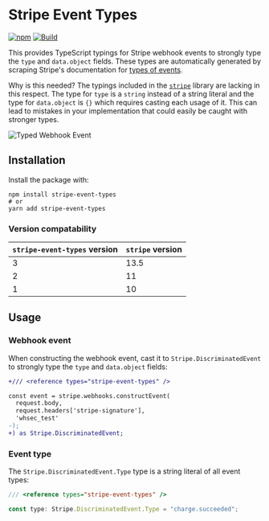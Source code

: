 # Stripe Event Types

[![npm](https://img.shields.io/npm/v/stripe-event-types)](https://www.npmjs.com/package/stripe-event-types)
[![Build](https://github.com/kgajera/stripe-event-types/actions/workflows/build.yml/badge.svg)](https://github.com/kgajera/stripe-event-types/actions/workflows/build.yml)

This provides TypeScript typings for Stripe webhook events to strongly type the `type` and `data.object` fields. These types are automatically generated by scraping Stripe's documentation for [types of events](https://stripe.com/docs/api/events/types).

Why is this needed? The typings included in the [`stripe`](https://github.com/stripe/stripe-node) library are lacking in this respect. The type for `type` is a `string` instead of a string literal and the type for `data.object` is `{}` which requires casting each usage of it. This can lead to mistakes in your implementation that could easily be caught with stronger types.

![Typed Webhook Event](https://user-images.githubusercontent.com/1087679/187047509-d8cfe324-0e19-468e-8cdf-7fd3f503ad1f.gif)

## Installation

Install the package with:

```shell
npm install stripe-event-types
# or
yarn add stripe-event-types
```

### Version compatability

| `stripe-event-types` version | `stripe` version |
| ---------------------------- | ---------------- |
| 3                            | 13.5             |
| 2                            | 11               |
| 1                            | 10               |

## Usage

### Webhook event

When constructing the webhook event, cast it to `Stripe.DiscriminatedEvent` to strongly type the `type` and `data.object` fields:

```diff
+/// <reference types="stripe-event-types" />

const event = stripe.webhooks.constructEvent(
  request.body,
  request.headers['stripe-signature'],
  'whsec_test'
-);
+) as Stripe.DiscriminatedEvent;
```

### Event type

The `Stripe.DiscriminatedEvent.Type` type is a string literal of all event types:

```ts
/// <reference types="stripe-event-types" />

const type: Stripe.DiscriminatedEvent.Type = "charge.succeeded";
```
